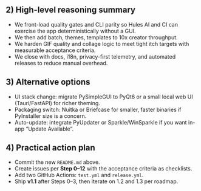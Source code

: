 ## 2) High-level reasoning summary

- We front-load quality gates and CLI parity so Hules AI and CI can exercise the app deterministically without a GUI.
- We then add batch, themes, templates to 10x creator throughput.
- We harden GIF quality and collage logic to meet tight itch targets with measurable acceptance criteria.
- We close with docs, i18n, privacy-first telemetry, and automated releases to reduce manual overhead.

## 3) Alternative options

- UI stack change: migrate PySimpleGUI to PyQt6 or a small local web UI (Tauri/FastAPI) for richer theming.
- Packaging switch: Nuitka or Briefcase for smaller, faster binaries if PyInstaller size is a concern.
- Auto-update: integrate PyUpdater or Sparkle/WinSparkle if you want in-app “Update Available”.

## 4) Practical action plan

- Commit the new `README.md` above.
- Create issues per **Step 0–12** with the acceptance criteria as checklists.
- Add two GitHub Actions: `test.yml` and `release.yml`.
- Ship **v1.1** after Steps 0–3, then iterate on 1.2 and 1.3 per roadmap.
